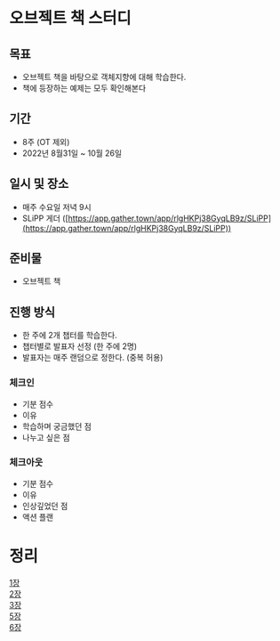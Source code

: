 # 오브젝트 책 스터디

## 목표
- 오브젝트 책을 바탕으로 객체지향에 대해 학습한다.
- 책에 등장하는 예제는 모두 확인해본다

## 기간

- 8주 (OT 제외)
- 2022년 8월31일 ~ 10월 26일

## 일시 및 장소
- 매주 수요일 저녁 9시
- SLiPP 게더 ([https://app.gather.town/app/rlgHKPj38GyqLB9z/SLiPP](https://app.gather.town/app/rlgHKPj38GyqLB9z/SLiPP))

## 준비물
- 오브젝트 책

## 진행 방식
- 한 주에 2개 챕터를 학습한다.
- 챕터별로 발표자 선정 (한 주에 2명)
- 발표자는 매주 랜덤으로 정한다. (중복 허용)

### 체크인
- 기분 점수
- 이유
- 학습하며 궁금했던 점
- 나누고 싶은 점

### 체크아웃
- 기분 점수
- 이유
- 인상깊었던 점
- 액션 플랜

# 정리
[1장](https://thunder-king-b95.notion.site/1-432741581dac43b3a63e62c58cd1bd59)  
[2장](https://thunder-king-b95.notion.site/2-495f05b5bce1466cab73320a435bdd7e)  
[3장](https://thunder-king-b95.notion.site/3-11a38f8dbd81437590957f4523a9b578)  
[5장](https://thunder-king-b95.notion.site/5-399677fcc88043bd9ba7267cc2aa3996)  
[6장](https://thunder-king-b95.notion.site/6-6d617499373e41b59c4a758ef4ce8706)  
